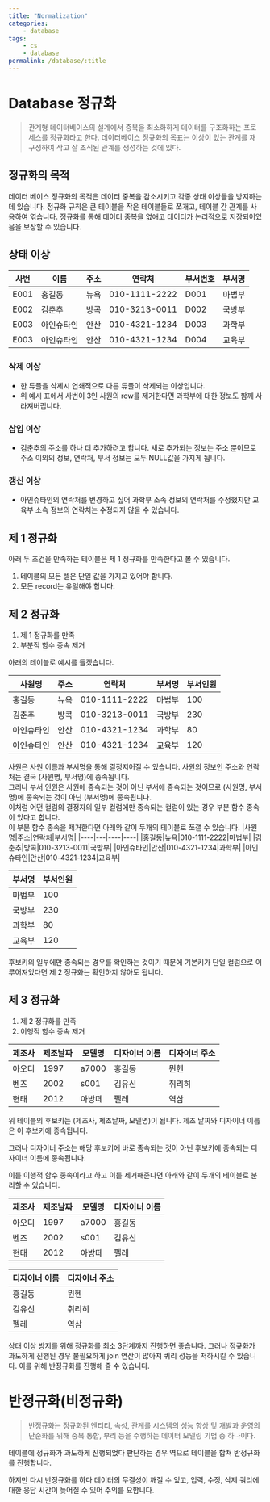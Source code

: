 ```yaml
---
title: "Normalization"
categories:
    - database
tags:
    - cs
    - database
permalink: /database/:title
---
```


# Database 정규화

> 관계형 데이터베이스의 설계에서 중복을 최소화하게 데이터를 구조화하는 프로세스를 정규화라고 한다. 데이터베이스 정규화의 목표는 이상이 있는 관계를 재구성하여 작고 잘 조직된 관계를 생성하는 것에 있다.

## 정규화의 목적

데이터 베이스 정규화의 목적은 데이터 중복을 감소시키고 각종 상태 이상들을 방지하는데 있습니다. 정규화 규칙은 큰 테이블을 작은 테이블들로 쪼개고, 테이블 간 관계를 사용하여 엮습니다. 정규화를 통해 데이터 중복을 없애고 데이터가 논리적으로 저장되어있음을 보장할 수 있습니다.

## 상태 이상

|사번|이름|주소|연락처|부서번호|부서명|
|---|---|---|----|------|-----|
|E001|홍길동|뉴욕|010-1111-2222|D001|마법부|
|E002|김춘추|방콕|010-3213-0011|D002|국방부|
|E003|아인슈타인|안산|010-4321-1234|D003|과학부|
|E003|아인슈타인|안산|010-4321-1234|D004|교육부|

### 삭제 이상
  - 한 튜플을 삭제시 연쇄적으로 다른 튜플이 삭제되는 이상입니다.
  - 위 예시 표에서 사번이 3인 사원의 row를 제거한다면 과학부에 대한 정보도 함께 사라져버립니다.

### 삽입 이상
  - 김춘추의 주소를 하나 더 추가하려고 합니다. 새로 추가되는 정보는 주소 뿐이므로 주소 이외의 정보, 연락처, 부서 정보는 모두 NULL값을 가지게 됩니다.

### 갱신 이상
  - 아인슈타인의 연락처를 변경하고 싶어 과학부 소속 정보의 연락처를 수정했지만 교육부 소속 정보의 연락처는 수정되지 않을 수 있습니다.

## 제 1 정규화
아래 두 조건을 만족하는 테이블은 제 1 정규화를 만족한다고 볼 수 있습니다.
1. 테이블의 모든 셀은 단일 값을 가지고 있어야 합니다.
2. 모든 record는 유일해야 합니다.

## 제 2 정규화
1. 제 1 정규화를 만족
2. 부분적 함수 종속 제거

아래의 테이블로 예시를 들겠습니다.

|사원명|주소|연락처|부서명|부서인원|
|---|---|----|----|------|
|홍길동|뉴욕|010-1111-2222|마법부|100|
|김춘추|방콕|010-3213-0011|국방부|230|
|아인슈타인|안산|010-4321-1234|과학부|80|
|아인슈타인|안산|010-4321-1234|교육부|120|

사원은 사원 이름과 부서명을 통해 결정지어질 수 있습니다. 사원의 정보인 주소와 연락처는 결국 (사원명, 부서명)에 종속됩니다.\
그러나 부서 인원은 사원에 종속되는 것이 아닌 부서에 종속되는 것이므로 (사원명, 부서명)에 종속되는 것이 아닌 (부서명)에 종속됩니다.\
이처럼 어떤 컬럼의 결정자의 일부 컬럼에만 종속되는 컬럼이 있는 경우 부분 함수 종속이 있다고 합니다.\
이 부분 함수 종속을 제거한다면 아래와 같이 두개의 테이블로 쪼갤 수 있습니다.
|사원명|주소|연락처|부서명|
|----|---|----|----|
|홍길동|뉴욕|010-1111-2222|마법부|
|김춘추|방콕|010-3213-0011|국방부|
|아인슈타인|안산|010-4321-1234|과학부|
|아인슈타인|안산|010-4321-1234|교육부|

|부서명|부서인원|
|----|------|
|마법부|100|
|국방부|230|
|과학부|80|
|교육부|120|

후보키의 일부에만 종속되는 경우를 확인하는 것이기 때문에 기본키가 단일 컬럼으로 이루어져있다면 제 2 정규화는 확인하지 않아도 됩니다.


## 제 3 정규화
1. 제 2 정규화를 만족
2. 이행적 함수 종속 제거

|제조사|제조날짜|모델명|디자이너 이름|디자이너 주소|
|----|------|----|---------|----------|
|아오디|1997|a7000|홍길동|뮌헨|
|벤즈|2002|s001|김유신|취리히|
|현태|2012|아방떼|펠레|역삼|

위 테이블의 후보키는 (제조사, 제조날짜, 모델명)이 됩니다. 제조 날짜와 디자이너 이름은 이 후보키에 종속됩니다.

그러나 디자이너 주소는 해당 후보키에 바로 종속되는 것이 아닌 후보키에 종속되는 디자이너 이름에 종속됩니다.

이를 이행적 함수 종속이라고 하고 이를 제거해준다면 아래와 같이 두개의 테이블로 분리할 수 있습니다.

|제조사|제조날짜|모델명|디자이너 이름|
|----|------|----|---------|
|아오디|1997|a7000|홍길동|
|벤즈|2002|s001|김유신|
|현태|2012|아방떼|펠레|

|디자이너 이름|디자이너 주소|
|---------|----------|
|홍길동|뮌헨|
|김유신|취리히|
|펠레|역삼|

상태 이상 방지를 위해 정규화를 최소 3단계까지 진행하면 좋습니다. 그러나 정규화가 과도하게 진행된 경우 불필요하게 join 연산이 많아져 쿼리 성능을 저하시킬 수 있습니다. 이를 위해 반정규화를 진행해 줄 수 있습니다.

# 반정규화(비정규화)

> 반정규화는 정규화된 엔티티, 속성, 관계를 시스템의 성능 향상 및 개발과 운영의 단순화를 위해 중복 통합, 부리 등을 수행하는 데이터 모델링 기법 중 하나이다.

테이블에 정규화가 과도하게 진행되었다 판단하는 경우 역으로 테이블을 합쳐 반정규화를 진행합니다.

하지만 다시 반정규화를 하다 데이터의 무결성이 깨질 수 있고, 입력, 수정, 삭제 쿼리에 대한 응답 시간이 늦어질 수 있어 주의를 요합니다.